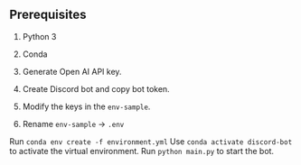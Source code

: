 ## Prerequisites

1. Python 3
2. Conda

3. Generate Open AI API key.
4. Create Discord bot and copy bot token.
5. Modify the keys in the `env-sample`.
6. Rename `env-sample` -> `.env`

Run `conda env create -f environment.yml`
Use `conda activate discord-bot` to activate the virtual environment.
Run `python main.py` to start the bot.
